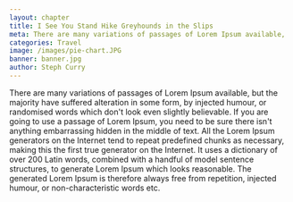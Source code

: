 ```yaml
---
layout: chapter
title: I See You Stand Hike Greyhounds in the Slips
meta: There are many variations of passages of Lorem Ipsum available,
categories: Travel
image: /images/pie-chart.JPG
banner: banner.jpg
author: Steph Curry
---
```


There are many variations of passages of Lorem Ipsum available, but the majority have suffered alteration in some form, by injected humour, or randomised words which don't look even slightly believable. If you are going to use a passage of Lorem Ipsum, you need to be sure there isn't anything embarrassing hidden in the middle of text. All the Lorem Ipsum generators on the Internet tend to repeat predefined chunks as necessary, making this the first true generator on the Internet. It uses a dictionary of over 200 Latin words, combined with a handful of model sentence structures, to generate Lorem Ipsum which looks reasonable. The generated Lorem Ipsum is therefore always free from repetition, injected humour, or non-characteristic words etc.